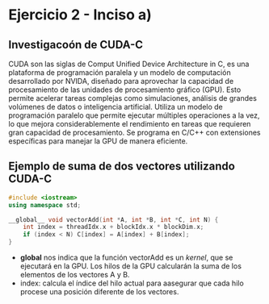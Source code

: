 # Ejercicio 2 - Inciso a)

## Investigacoón de CUDA-C

CUDA son las siglas de Comput Unified Device Architecture in C, es una plataforma de programación paralela y un modelo de computación desarrollado por NVIDA, diseñado para aprovechar la capacidad de procesamiento de las unidades de procesamiento gráfico (GPU). Esto permite acelerar tareas complejas como simulaciones, análisis de grandes volúmenes de datos o inteligencia artificial. Utiliza un modelo de programación paralelo que permite ejecutar múltiples operaciones a la vez, lo que mejora considerablemente el rendimiento en tareas que requieren gran capacidad de procesamiento. Se programa en C/C++ con extensiones específicas para manejar la GPU de manera eficiente.

## Ejemplo de suma de dos vectores utilizando CUDA-C

```cpp
#include <iostream>
using namespace std;

__global__ void vectorAdd(int *A, int *B, int *C, int N) {
    int index = threadIdx.x + blockIdx.x * blockDim.x;
    if (index < N) C[index] = A[index] + B[index];
}
```
* __global__ nos indica que la función vectorAdd es un _kernel_, que se ejecutará en la GPU. Los hilos de la GPU calcularán la suma de los elementos de los vectores A y B.
* index: calcula el índice del hilo actual para aasegurar que cada hilo procese una posición diferente de los vectores.

